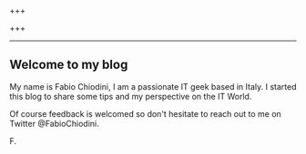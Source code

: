 +++

+++
***

## Welcome to my blog

My name is Fabio Chiodini, I am a passionate IT geek based in Italy. I started this blog to share some tips and my perspective on the IT World.

Of course feedback is welcomed so don't hesitate to reach out to me on Twitter @FabioChiodini.

F.